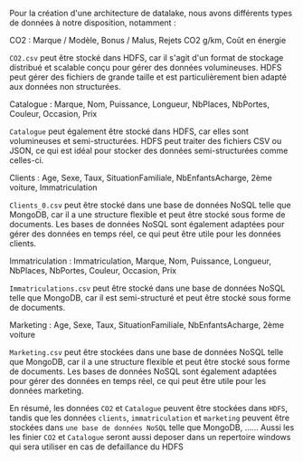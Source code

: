 Pour la création d'une architecture de datalake, nous avons différents types de données à notre disposition, notamment :

CO2 : Marque / Modèle, Bonus / Malus, Rejets CO2 g/km, Coût en énergie

`CO2.csv` peut être stocké dans HDFS, car il s'agit d'un format de stockage distribué et scalable conçu pour gérer des données volumineuses. HDFS peut gérer des fichiers de grande taille et est particulièrement bien adapté aux données non structurées.

Catalogue : Marque, Nom, Puissance, Longueur, NbPlaces, NbPortes, Couleur, Occasion, Prix

`Catalogue` peut également être stocké dans HDFS, car elles sont volumineuses et semi-structurées. HDFS peut traiter des fichiers CSV ou JSON, ce qui est idéal pour stocker des données semi-structurées comme celles-ci.

Clients : Age, Sexe, Taux, SituationFamiliale, NbEnfantsAcharge, 2ème voiture, Immatriculation

`Clients_0.csv` peut être stocké dans une base de données NoSQL telle que MongoDB, car il a une structure flexible et peut être stocké sous forme de documents. Les bases de données NoSQL sont également adaptées pour gérer des données en temps réel, ce qui peut être utile pour les données clients.

Immatriculation : Immatriculation, Marque, Nom, Puissance, Longueur, NbPlaces, NbPortes, Couleur, Occasion, Prix

`Immatriculations.csv` peut être stocké dans une base de données NoSQL telle que MongoDB, car il est semi-structuré et peut être stocké sous forme de documents. 

Marketing : Age, Sexe, Taux, SituationFamiliale, NbEnfantsAcharge, 2ème voiture

`Marketing.csv` peut être stockées dans une base de données NoSQL telle que MongoDB, car il a une structure flexible et peut être stocké sous forme de documents. Les bases de données NoSQL sont également adaptées pour gérer des données en temps réel, ce qui peut être utile pour les données marketing.

En résumé, les données `CO2` et `Catalogue` peuvent être stockées dans `HDFS`, tandis que les données `clients`, `immatriculation` et `marketing` peuvent être stockées dans `une base de données NoSQL` telle que MongoDB, ......
Aussi les les finier `CO2` et `Catalogue` seront aussi deposer dans un repertoire windows qui sera utiliser en cas de defaillance du HDFS